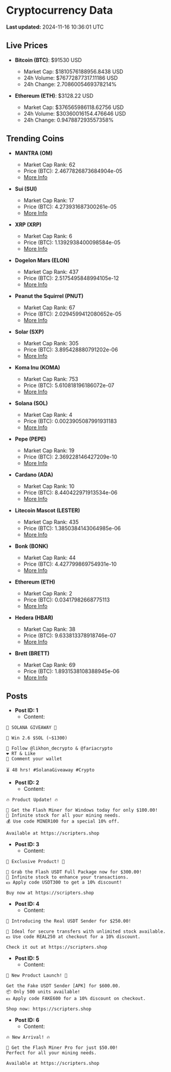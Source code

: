 # Cryptocurrency Data

**Last updated:** 2024-11-16 10:36:01 UTC

## Live Prices
- **Bitcoin (BTC)**: $91530 USD
  - Market Cap: $1810576188956.8438 USD
  - 24h Volume: $76772877317.11186 USD
  - 24h Change: 2.7086005469378214%

- **Ethereum (ETH)**: $3128.22 USD
  - Market Cap: $376565986118.62756 USD
  - 24h Volume: $30360016154.476646 USD
  - 24h Change: 0.947887293557358%

## Trending Coins
- **MANTRA (OM)**
  - Market Cap Rank: 62
  - Price (BTC): 2.4677826873684904e-05
  - [More Info](https://www.coingecko.com/en/coins/mantra)

- **Sui (SUI)**
  - Market Cap Rank: 17
  - Price (BTC): 4.273931687300261e-05
  - [More Info](https://www.coingecko.com/en/coins/sui)

- **XRP (XRP)**
  - Market Cap Rank: 6
  - Price (BTC): 1.1392938400098584e-05
  - [More Info](https://www.coingecko.com/en/coins/xrp)

- **Dogelon Mars (ELON)**
  - Market Cap Rank: 437
  - Price (BTC): 2.5175495848994105e-12
  - [More Info](https://www.coingecko.com/en/coins/dogelon-mars)

- **Peanut the Squirrel (PNUT)**
  - Market Cap Rank: 67
  - Price (BTC): 2.0294599412080652e-05
  - [More Info](https://www.coingecko.com/en/coins/peanut-the-squirrel)

- **Solar (SXP)**
  - Market Cap Rank: 305
  - Price (BTC): 3.895428880791202e-06
  - [More Info](https://www.coingecko.com/en/coins/solar-2)

- **Koma Inu (KOMA)**
  - Market Cap Rank: 753
  - Price (BTC): 5.610818196186072e-07
  - [More Info](https://www.coingecko.com/en/coins/koma-inu)

- **Solana (SOL)**
  - Market Cap Rank: 4
  - Price (BTC): 0.0023905087991931183
  - [More Info](https://www.coingecko.com/en/coins/solana)

- **Pepe (PEPE)**
  - Market Cap Rank: 19
  - Price (BTC): 2.369228146427209e-10
  - [More Info](https://www.coingecko.com/en/coins/pepe)

- **Cardano (ADA)**
  - Market Cap Rank: 10
  - Price (BTC): 8.440422971913534e-06
  - [More Info](https://www.coingecko.com/en/coins/cardano)

- **Litecoin Mascot (LESTER)**
  - Market Cap Rank: 435
  - Price (BTC): 1.3850384143064985e-06
  - [More Info](https://www.coingecko.com/en/coins/litecoin-mascot)

- **Bonk (BONK)**
  - Market Cap Rank: 44
  - Price (BTC): 4.427799869754931e-10
  - [More Info](https://www.coingecko.com/en/coins/bonk)

- **Ethereum (ETH)**
  - Market Cap Rank: 2
  - Price (BTC): 0.03417982668775113
  - [More Info](https://www.coingecko.com/en/coins/ethereum)

- **Hedera (HBAR)**
  - Market Cap Rank: 38
  - Price (BTC): 9.633813378918746e-07
  - [More Info](https://www.coingecko.com/en/coins/hedera)

- **Brett (BRETT)**
  - Market Cap Rank: 69
  - Price (BTC): 1.8931538108388945e-06
  - [More Info](https://www.coingecko.com/en/coins/brett-2)

## Posts
- **Post ID: 1**
  - Content:
```
🚀 SOLANA GIVEAWAY 🚀

🎁 Win 2.6 $SOL (~$1300)

🤝 Follow @likhon_decrypto & @fariacrypto
❤️ RT & Like
💬 Comment your wallet

⏳ 48 hrs! #SolanaGiveaway #Crypto
```

- **Post ID: 2**
  - Content:
```
🔥 Product Update! 🔥

🚀 Get the Flash Miner for Windows today for only $100.00!
🔋 Infinite stock for all your mining needs.
💰 Use code MINER100 for a special 10% off.

Available at https://scripters.shop
```

- **Post ID: 3**
  - Content:
```
🎁 Exclusive Product! 🎁

💸 Grab the Flash USDT Full Package now for $300.00!
🎉 Infinite stock to enhance your transactions.
💵 Apply code USDT300 to get a 10% discount!

Buy now at https://scripters.shop
```

- **Post ID: 4**
  - Content:
```
💎 Introducing the Real USDT Sender for $250.00!

💼 Ideal for secure transfers with unlimited stock available.
💵 Use code REAL250 at checkout for a 10% discount.

Check it out at https://scripters.shop
```

- **Post ID: 5**
  - Content:
```
🚀 New Product Launch! 🚀

Get the Fake USDT Sender [APK] for $600.00.
📦 Only 500 units available!
💵 Apply code FAKE600 for a 10% discount on checkout.

Shop now: https://scripters.shop
```

- **Post ID: 6**
  - Content:
```
🔥 New Arrival! 🔥

💸 Get the Flash Miner Pro for just $50.00!
Perfect for all your mining needs.

Available at https://scripters.shop
```

